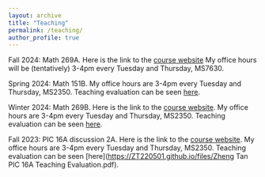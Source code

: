 ```yaml
---
layout: archive
title: "Teaching"
permalink: /teaching/
author_profile: true
---
```


Fall 2024: Math 269A. Here is the link to the [course website](https://ernestryu.com/courses/269A.html) My office hours will be (tentatively) 3-4pm every Tuesday and Thursday, MS7630.

Spring 2024: Math 151B. My office hours are 3-4pm every Tuesday and Thursday, MS2350. Teaching evaluation can be seen [here](https://ZT220501.github.io/files/TAN_Z._-_24S_MATH_151B_DIS_3A.pdf).

Winter 2024: Math 269B. Here is the link to the [course website](https://bruinlearn.ucla.edu/courses/178703). My office hours are 3-4pm every Tuesday and Thursday, MS2350. Teaching evaluation can be seen [here](https://ZT220501.github.io/files/TAN_Z._-_24W_MATH_269B_DIS_1A.pdf).


Fall 2023: PIC 16A discussion 2A. Here is the link to the [course website](https://bruinlearn.ucla.edu/courses/168801). My office hours are 3-4pm every Tuesday and Thursday, MS2350. Teaching evaluation can be seen [here](https://ZT220501.github.io/files/Zheng Tan PIC 16A Teaching Evaluation.pdf).
